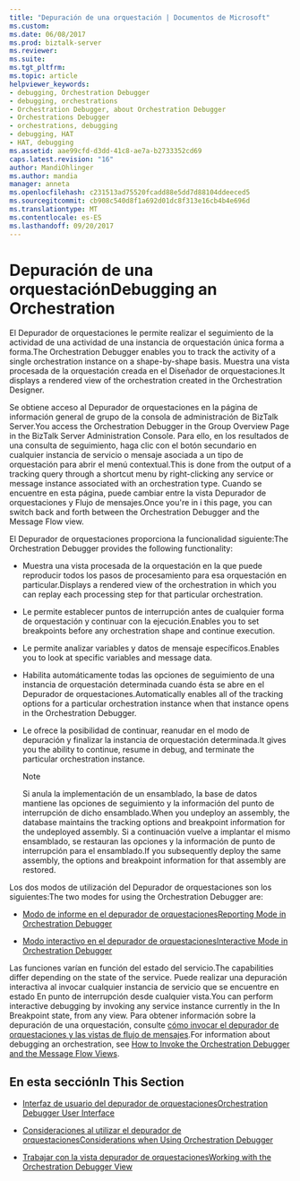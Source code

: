 ```yaml
---
title: "Depuración de una orquestación | Documentos de Microsoft"
ms.custom: 
ms.date: 06/08/2017
ms.prod: biztalk-server
ms.reviewer: 
ms.suite: 
ms.tgt_pltfrm: 
ms.topic: article
helpviewer_keywords:
- debugging, Orchestration Debugger
- debugging, orchestrations
- Orchestration Debugger, about Orchestration Debugger
- Orchestrations Debugger
- orchestrations, debugging
- debugging, HAT
- HAT, debugging
ms.assetid: aae99cfd-d3dd-41c8-ae7a-b2733352cd69
caps.latest.revision: "16"
author: MandiOhlinger
ms.author: mandia
manager: anneta
ms.openlocfilehash: c231513ad75520fcadd88e5dd7d88104ddeeced5
ms.sourcegitcommit: cb908c540d8f1a692d01dc8f313e16cb4b4e696d
ms.translationtype: MT
ms.contentlocale: es-ES
ms.lasthandoff: 09/20/2017
---
```

# <a name="debugging-an-orchestration"></a><span data-ttu-id="d2cad-102">Depuración de una orquestación</span><span class="sxs-lookup"><span data-stu-id="d2cad-102">Debugging an Orchestration</span></span>
<span data-ttu-id="d2cad-103">El Depurador de orquestaciones le permite realizar el seguimiento de la actividad de una actividad de una instancia de orquestación única forma a forma.</span><span class="sxs-lookup"><span data-stu-id="d2cad-103">The Orchestration Debugger enables you to track the activity of a single orchestration instance on a shape-by-shape basis.</span></span> <span data-ttu-id="d2cad-104">Muestra una vista procesada de la orquestación creada en el Diseñador de orquestaciones.</span><span class="sxs-lookup"><span data-stu-id="d2cad-104">It displays a rendered view of the orchestration created in the Orchestration Designer.</span></span>  
  
 <span data-ttu-id="d2cad-105">Se obtiene acceso al Depurador de orquestaciones en la página de información general de grupo de la consola de administración de BizTalk Server.</span><span class="sxs-lookup"><span data-stu-id="d2cad-105">You access the Orchestration Debugger in the Group Overview Page in the BizTalk Server Administration Console.</span></span>  <span data-ttu-id="d2cad-106">Para ello, en los resultados de una consulta de seguimiento, haga clic con el botón secundario en cualquier instancia de servicio o mensaje asociada a un tipo de orquestación para abrir el menú contextual.</span><span class="sxs-lookup"><span data-stu-id="d2cad-106">This is done from the output of a tracking query through a shortcut menu by right-clicking any service or message instance associated with an orchestration type.</span></span> <span data-ttu-id="d2cad-107">Cuando se encuentre en esta página, puede cambiar entre la vista Depurador de orquestaciones y Flujo de mensajes.</span><span class="sxs-lookup"><span data-stu-id="d2cad-107">Once you're in i this page, you can switch back and forth between the Orchestration Debugger and the Message Flow view.</span></span>  
  
 <span data-ttu-id="d2cad-108">El Depurador de orquestaciones proporciona la funcionalidad siguiente:</span><span class="sxs-lookup"><span data-stu-id="d2cad-108">The Orchestration Debugger provides the following functionality:</span></span>  
  
-   <span data-ttu-id="d2cad-109">Muestra una vista procesada de la orquestación en la que puede reproducir todos los pasos de procesamiento para esa orquestación en particular.</span><span class="sxs-lookup"><span data-stu-id="d2cad-109">Displays a rendered view of the orchestration in which you can replay each processing step for that particular orchestration.</span></span>  
  
-   <span data-ttu-id="d2cad-110">Le permite establecer puntos de interrupción antes de cualquier forma de orquestación y continuar con la ejecución.</span><span class="sxs-lookup"><span data-stu-id="d2cad-110">Enables you to set breakpoints before any orchestration shape and continue execution.</span></span>  
  
-   <span data-ttu-id="d2cad-111">Le permite analizar variables y datos de mensaje específicos.</span><span class="sxs-lookup"><span data-stu-id="d2cad-111">Enables you to look at specific variables and message data.</span></span>  
  
-   <span data-ttu-id="d2cad-112">Habilita automáticamente todas las opciones de seguimiento de una instancia de orquestación determinada cuando ésta se abre en el Depurador de orquestaciones.</span><span class="sxs-lookup"><span data-stu-id="d2cad-112">Automatically enables all of the tracking options for a particular orchestration instance when that instance opens in the Orchestration Debugger.</span></span>  
  
-   <span data-ttu-id="d2cad-113">Le ofrece la posibilidad de continuar, reanudar en el modo de depuración y finalizar la instancia de orquestación determinada.</span><span class="sxs-lookup"><span data-stu-id="d2cad-113">It gives you the ability to continue, resume in debug, and terminate the particular orchestration instance.</span></span>  
  
    > [!NOTE]
    >  <span data-ttu-id="d2cad-114">Si anula la implementación de un ensamblado, la base de datos mantiene las opciones de seguimiento y la información del punto de interrupción de dicho ensamblado.</span><span class="sxs-lookup"><span data-stu-id="d2cad-114">When you undeploy an assembly, the database maintains the tracking options and breakpoint information for the undeployed assembly.</span></span> <span data-ttu-id="d2cad-115">Si a continuación vuelve a implantar el mismo ensamblado, se restauran las opciones y la información de punto de interrupción para el ensamblado.</span><span class="sxs-lookup"><span data-stu-id="d2cad-115">If you subsequently deploy the same assembly, the options and breakpoint information for that assembly are restored.</span></span>  
  
 <span data-ttu-id="d2cad-116">Los dos modos de utilización del Depurador de orquestaciones son los siguientes:</span><span class="sxs-lookup"><span data-stu-id="d2cad-116">The two modes for using the Orchestration Debugger are:</span></span>  
  
-   [<span data-ttu-id="d2cad-117">Modo de informe en el depurador de orquestaciones</span><span class="sxs-lookup"><span data-stu-id="d2cad-117">Reporting Mode in Orchestration Debugger</span></span>](../core/reporting-mode-in-orchestration-debugger.md)  
  
-   [<span data-ttu-id="d2cad-118">Modo interactivo en el depurador de orquestaciones</span><span class="sxs-lookup"><span data-stu-id="d2cad-118">Interactive Mode in Orchestration Debugger</span></span>](../core/interactive-mode-in-orchestration-debugger.md)  
  
 <span data-ttu-id="d2cad-119">Las funciones varían en función del estado del servicio.</span><span class="sxs-lookup"><span data-stu-id="d2cad-119">The capabilities differ depending on the state of the service.</span></span> <span data-ttu-id="d2cad-120">Puede realizar una depuración interactiva al invocar cualquier instancia de servicio que se encuentre en estado En punto de interrupción desde cualquier vista.</span><span class="sxs-lookup"><span data-stu-id="d2cad-120">You can perform interactive debugging by invoking any service instance currently in the In Breakpoint state, from any view.</span></span> <span data-ttu-id="d2cad-121">Para obtener información sobre la depuración de una orquestación, consulte [cómo invocar el depurador de orquestaciones y las vistas de flujo de mensajes](../core/how-to-invoke-the-orchestration-debugger-and-the-message-flow-views.md).</span><span class="sxs-lookup"><span data-stu-id="d2cad-121">For information about debugging an orchestration, see [How to Invoke the Orchestration Debugger and the Message Flow Views](../core/how-to-invoke-the-orchestration-debugger-and-the-message-flow-views.md).</span></span>  
  
## <a name="in-this-section"></a><span data-ttu-id="d2cad-122">En esta sección</span><span class="sxs-lookup"><span data-stu-id="d2cad-122">In This Section</span></span>  
  
-   [<span data-ttu-id="d2cad-123">Interfaz de usuario del depurador de orquestaciones</span><span class="sxs-lookup"><span data-stu-id="d2cad-123">Orchestration Debugger User Interface</span></span>](../core/orchestration-debugger-user-interface.md)  
  
-   [<span data-ttu-id="d2cad-124">Consideraciones al utilizar el depurador de orquestaciones</span><span class="sxs-lookup"><span data-stu-id="d2cad-124">Considerations when Using Orchestration Debugger</span></span>](../core/considerations-when-using-orchestration-debugger.md)  
  
-   [<span data-ttu-id="d2cad-125">Trabajar con la vista depurador de orquestaciones</span><span class="sxs-lookup"><span data-stu-id="d2cad-125">Working with the Orchestration Debugger View</span></span>](../core/working-with-the-orchestration-debugger-view.md)